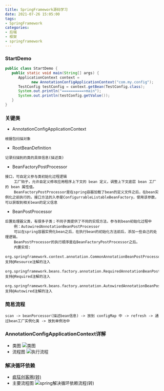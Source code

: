 ```yaml
---
title: SpringFramework源码学习
date: 2021-07-26 15:05:00
tags:
- SpringFramework
categories:
- 后端
- 框架
- springframework
---
```


### StartDemo
```java
public class StartDemo {
   public static void main(String[] args) {
      ApplicationContext context =
            new AnnotationConfigApplicationContext("com.my.config");
      TestConfig testConfig = context.getBean(TestConfig.class);
      System.out.println("==========>main");
      System.out.println(testConfig.getValue());
   }
}
```
### 关键类
- AnnotationConfigApplicationContext
```textmate
根据包扫描对象
```
- RootBeanDefinition
```textmate
记录扫描到的类的具体信息(描述类)
```
- BeanFactoryPostProcessor
```textmate
接口，可自定义参与类初始化过程逻辑
	工厂钩子，允许自定义修改应用程序上下文的 bean 定义，调整上下文底层 bean 工厂的 bean 属性值。
	BeanFactoryPostProcessor是在spring容器加载了bean的定义文件之后，在bean实例化之前执行的。接口方法的入参是ConfigurrableListableBeanFactory，使用该参数，可以获取到相关bean的定义信息
```
- BeanPostProcessor
```textmate
后置处理器父类，有很多子类；不同子类提供了不同的实现方法，参与到bean初始化过程中
	例：AutowiredAnnotationBeanPostProcessor
	可以在spring容器实例化bean之后，在执行bean的初始化方法前后，添加一些自己的处理逻辑。
	BeanPostProcessor的执行顺序是在BeanFactoryPostProcessor之后。
	内置实现: 
	org.springframework.context.annotation.CommonAnnotationBeanPostProcessor：支持@Resource注解的注入
    org.springframework.beans.factory.annotation.RequiredAnnotationBeanPostProcessor：支持@Required注解的注入
    org.springframework.beans.factory.annotation.AutowiredAnnotationBeanPostProcessor：支持@Autowired注解的注入

```
### 简易流程
```textmate
scan -> beanPorcessor(描述bean信息) -> 放到 configMap 中 -> refresh -> 通过bean工厂实例化类 -> 放到单例池中
```
### AnnotationConfigApplicationContext详解
- 类图
  ![类图](https://img-blog.csdnimg.cn/20210706100541307.png?x-oss-process=image/watermark,type_ZmFuZ3poZW5naGVpdGk,shadow_10,text_aHR0cHM6Ly9ibG9nLmNzZG4ubmV0L0Rlc3Ryb3llcl9EcmVhbQ==,size_16,color_FFFFFF,t_70#pic_center)
- 流程图
  ![执行流程](https://img-blog.csdnimg.cn/20210706100708794.png?x-oss-process=image/watermark,type_ZmFuZ3poZW5naGVpdGk,shadow_10,text_aHR0cHM6Ly9ibG9nLmNzZG4ubmV0L0Rlc3Ryb3llcl9EcmVhbQ==,size_16,color_FFFFFF,t_70#pic_center)


### 解决循环依赖
- [疯狂创客圈(转)](https://www.cnblogs.com/crazymakercircle/p/14465630.html)
- 主要流程图
  ![spring解决循环依赖流程(转)](https://gitee.com/im-fan/fan-pic/raw/master/images/spring-cycle-refrence.png)
